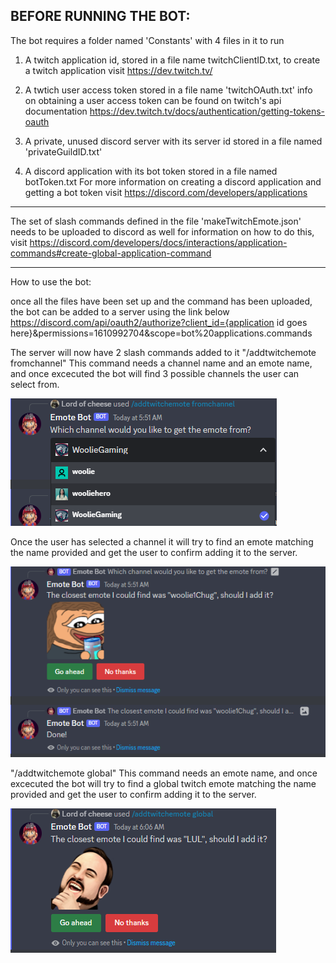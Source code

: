 BEFORE RUNNING THE BOT:
--------------------------------------------------------------------------------------------------------------------------------------------------------
The bot requires a folder named 'Constants' with 4 files in it to run

1. A twitch application id, stored in a file name twitchClientID.txt, to create a twitch application visit https://dev.twitch.tv/

2. A twtich user access token stored in a file name 'twitchOAuth.txt'
info on obtaining a user access token can be found on twitch's api documentation
https://dev.twitch.tv/docs/authentication/getting-tokens-oauth 

3. A private, unused discord server with its server id stored in a file named 'privateGuildID.txt'

4. A discord application with its bot token stored in a file named botToken.txt
For more information on creating a discord application and getting a bot token visit
https://discord.com/developers/applications
--------------------------------------------------------------------------------------------------------------------------------------------------------
The set of slash commands defined in the file 'makeTwitchEmote.json' needs to be uploaded to discord as well
for information on how to do this, visit 
https://discord.com/developers/docs/interactions/application-commands#create-global-application-command 

________________________________________________________________________________________________________________________________________________________

How to use the bot:

once all the files have been set up and the command has been uploaded, the bot can be added to a server using the link below
https://discord.com/api/oauth2/authorize?client_id={application id goes here}&permissions=1610992704&scope=bot%20applications.commands

The server will now have 2 slash commands added to it
"/addtwitchemote fromchannel"
This command needs a channel name and an emote name, and once excecuted the bot will find 3 possible channels the user can select from.

![alt text](https://github.com/damapan/emote-bot/blob/main/README%20images/channel%20select.png?raw=true)

Once the user has selected a channel it will try to find an emote matching the name provided and get the user to confirm adding it to the server.

![alt text](https://github.com/damapan/emote-bot/blob/main/README%20images/channel%20emote%20confirm.png?raw=true)


"/addtwitchemote global"
This command needs an emote name, and once excecuted the bot will try to find a global twitch emote matching the name provided
and get the user to confirm adding it to the server.

![alt text](https://github.com/damapan/emote-bot/blob/main/README%20images/global%20emote%20confirm.png?raw=true)
